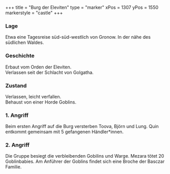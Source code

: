 +++
title = "Burg der Eleviten"
type = "marker"
xPos = 1307
yPos = 1550
markerstyle = "castle"
+++

### Lage
Etwa eine Tagesreise süd-süd-westlich von Gronow. In der nähe des südlichen Waldes.

### Geschichte
Erbaut vom Orden der Eleviten.  
Verlassen seit der Schlacht von Golgatha.

### Zustand
Verlassen, leicht verfallen.  
Behaust von einer Horde Goblins.

### 1. Angriff
Beim ersten Angriff auf die Burg versterben Toova, Björn und Lung.
Quin entkommt gemeinsam mit 5 gefangenen Händler\*innen.


### 2. Angriff
Die Gruppe besiegt die verbleibenden Gobilins und Warge.
Mezara tötet 20 Goblinbabies.
Am Anführer der Goblins findet sich eine Broche der Basczar Familie.